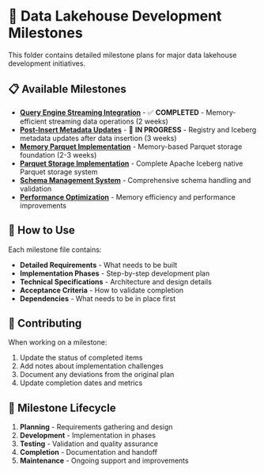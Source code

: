 # 🎯 Data Lakehouse Development Milestones

This folder contains detailed milestone plans for major data lakehouse development initiatives.

## 📋 Available Milestones

- **[Query Engine Streaming Integration](query-engine-streaming-integration.md)** - ✅ **COMPLETED** - Memory-efficient streaming data operations (2 weeks)
- **[Post-Insert Metadata Updates](post-insert-metadata-updates.md)** - 🚧 **IN PROGRESS** - Registry and Iceberg metadata updates after data insertion (3 weeks)
- **[Memory Parquet Implementation](memory-parquet-implementation.md)** - Memory-based Parquet storage foundation (2-3 weeks)
- **[Parquet Storage Implementation](parquet-storage-implementation.md)** - Complete Apache Iceberg native Parquet storage system
- **[Schema Management System](schema-management-system.md)** - Comprehensive schema handling and validation
- **[Performance Optimization](performance-optimization.md)** - Memory efficiency and performance improvements

## 🚀 How to Use

Each milestone file contains:
- **Detailed Requirements** - What needs to be built
- **Implementation Phases** - Step-by-step development plan
- **Technical Specifications** - Architecture and design details
- **Acceptance Criteria** - How to validate completion
- **Dependencies** - What needs to be in place first

## 📝 Contributing

When working on a milestone:
1. Update the status of completed items
2. Add notes about implementation challenges
3. Document any deviations from the original plan
4. Update completion dates and metrics

## 🔄 Milestone Lifecycle

1. **Planning** - Requirements gathering and design
2. **Development** - Implementation in phases
3. **Testing** - Validation and quality assurance
4. **Completion** - Documentation and handoff
5. **Maintenance** - Ongoing support and improvements
